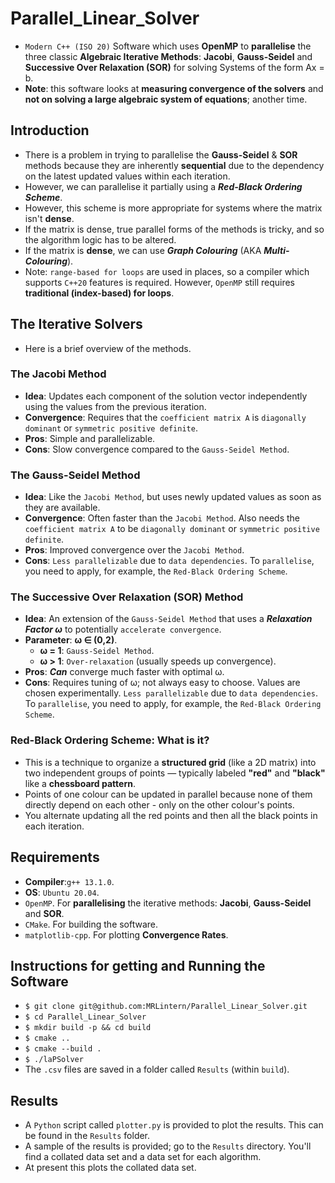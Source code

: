 # Parallel_Linear_Solver
* `Modern C++ (ISO 20)` Software which uses __OpenMP__ to __parallelise__ the three classic __Algebraic Iterative Methods__: __Jacobi__, __Gauss-Seidel__ and __Successive Over Relaxation (SOR)__ for solving Systems of the form Ax = b.
* __Note__: this software looks at __measuring convergence of the solvers__ and __not on solving a large algebraic system of equations__; another time.

## Introduction
* There is a problem in trying to parallelise the __Gauss-Seidel__ & __SOR__ methods because they are inherently __sequential__ due to the dependency on the latest updated values within each iteration.
* However, we can parallelise it partially using a ___Red-Black Ordering Scheme___.
* However, this scheme is more appropriate for systems where the matrix isn't __dense__.
* If the matrix is dense, true parallel forms of the methods is tricky, and so the algorithm logic has to be altered.
* If the matrix is __dense__, we can use ___Graph Colouring___ (AKA ___Multi-Colouring___).
* Note: `range-based for loops` are used in places, so a compiler which supports `C++20` features is required. However, `OpenMP` still requires __traditional (index-based) for loops__.

## The Iterative Solvers
* Here is a brief overview of the methods.

### The Jacobi Method
* __Idea__: Updates each component of the solution vector independently using the values from the previous iteration.
* __Convergence__: Requires that the `coefficient matrix A` is `diagonally dominant` or `symmetric positive definite`.
* __Pros__: Simple and parallelizable.
* __Cons__: Slow convergence compared to the `Gauss-Seidel Method`.
  
### The Gauss-Seidel Method
* __Idea__: Like the `Jacobi Method`, but uses newly updated values as soon as they are available.
* __Convergence__: Often faster than the `Jacobi Method`. Also needs the `coefficient matrix A` to be `diagonally dominant` or `symmetric positive definite`.
* __Pros__: Improved convergence over the `Jacobi Method`.
* __Cons__: `Less parallelizable` due to `data dependencies`. To `parallelise`, you need to apply, for example, the `Red-Black Ordering Scheme`.
  
### The Successive Over Relaxation (SOR) Method
* __Idea__: An extension of the `Gauss-Seidel Method` that uses a ___Relaxation Factor ω___ to potentially `accelerate convergence`.
* __Parameter__: __ω ∈ (0,2)__.
    * __ω = 1__: `Gauss-Seidel Method`.
    * __ω > 1__: `Over-relaxation` (usually speeds up convergence).
* __Pros__: ___Can___ converge much faster with optimal ω.
* __Cons__: Requires tuning of ω; not always easy to choose. Values are chosen experimentally. `Less parallelizable` due to `data dependencies`. To `parallelise`, you need to apply, for example, the `Red-Black Ordering Scheme`.
  
### Red-Black Ordering Scheme: What is it?
* This is a technique to organize a __structured grid__ (like a 2D matrix) into two independent groups of points — typically labeled __"red"__ and __"black"__ like a __chessboard pattern__.
* Points of one colour can be updated in parallel because none of them directly depend on each other - only on the other colour's points.
* You alternate updating all the red points and then all the black points in each iteration.


## Requirements
* __Compiler__:`g++ 13.1.0`. 
* __OS__: `Ubuntu 20.04`.
* `OpenMP`. For __parallelising__ the iterative methods: __Jacobi__, __Gauss-Seidel__ and __SOR__.
* `CMake`. For building the software.
* `matplotlib-cpp`. For plotting __Convergence Rates__.

## Instructions for getting and Running the Software
* `$ git clone git@github.com:MRLintern/Parallel_Linear_Solver.git`
* `$ cd Parallel_Linear_Solver`
* `$ mkdir build -p && cd build`
* `$ cmake ..`
* `$ cmake --build .`
* `$ ./laPSolver`
* The `.csv` files are saved in a folder called `Results` (within `build`).

## Results
* A `Python` script called `plotter.py` is provided to plot the results. This can be found in the `Results` folder.
* A sample of the results is provided; go to the `Results` directory. You'll find a collated data set and a data set for each algorithm.
* At present this plots the collated data set.
